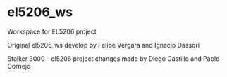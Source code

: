 # el5206_ws
Workspace for EL5206 project

Original el5206_ws develop by Felipe Vergara and Ignacio Dassori

Stalker 3000 - el5206 project changes made by Diego Castillo and Pablo Cornejo


